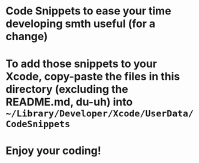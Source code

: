 # Code Snippets to ease your time developing smth useful (for a change)
# To add those snippets to your Xcode, copy-paste the files in this directory (excluding the README.md, du-uh) into `~/Library/Developer/Xcode/UserData/CodeSnippets`

# Enjoy your coding!
